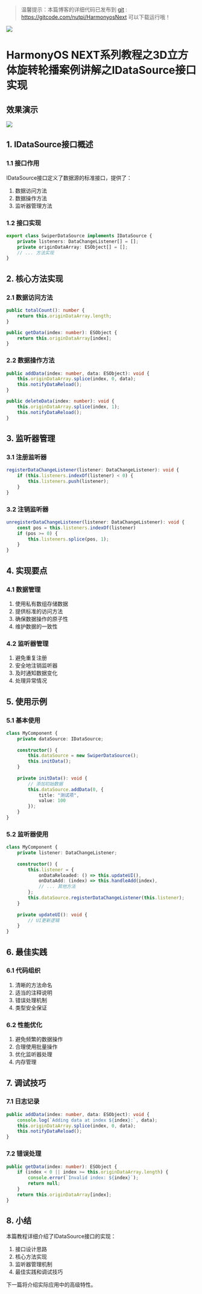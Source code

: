 > 温馨提示：本篇博客的详细代码已发布到 [git](https://gitcode.com/nutpi/HarmonyosNext) : https://gitcode.com/nutpi/HarmonyosNext 可以下载运行哦！

![](../images/img_e3210a72.png)

# HarmonyOS NEXT系列教程之3D立方体旋转轮播案例讲解之IDataSource接口实现
## 效果演示

![](../images/img_bd851d39.png)

## 1. IDataSource接口概述

### 1.1 接口作用
IDataSource接口定义了数据源的标准接口，提供了：
1. 数据访问方法
2. 数据操作方法
3. 监听器管理方法

### 1.2 接口实现
```typescript
export class SwiperDataSource implements IDataSource {
    private listeners: DataChangeListener[] = [];
    private originDataArray: ESObject[] = [];
    // ... 方法实现
}
```

## 2. 核心方法实现

### 2.1 数据访问方法
```typescript
public totalCount(): number {
    return this.originDataArray.length;
}

public getData(index: number): ESObject {
    return this.originDataArray[index];
}
```

### 2.2 数据操作方法
```typescript
public addData(index: number, data: ESObject): void {
    this.originDataArray.splice(index, 0, data);
    this.notifyDataReload();
}

public deleteData(index: number): void {
    this.originDataArray.splice(index, 1);
    this.notifyDataReload();
}
```

## 3. 监听器管理

### 3.1 注册监听器
```typescript
registerDataChangeListener(listener: DataChangeListener): void {
    if (this.listeners.indexOf(listener) < 0) {
        this.listeners.push(listener);
    }
}
```

### 3.2 注销监听器
```typescript
unregisterDataChangeListener(listener: DataChangeListener): void {
    const pos = this.listeners.indexOf(listener)
    if (pos >= 0) {
        this.listeners.splice(pos, 1);
    }
}
```

## 4. 实现要点

### 4.1 数据管理
1. 使用私有数组存储数据
2. 提供标准的访问方法
3. 确保数据操作的原子性
4. 维护数据的一致性

### 4.2 监听器管理
1. 避免重复注册
2. 安全地注销监听器
3. 及时通知数据变化
4. 处理异常情况

## 5. 使用示例

### 5.1 基本使用
```typescript
class MyComponent {
    private dataSource: IDataSource;
    
    constructor() {
        this.dataSource = new SwiperDataSource();
        this.initData();
    }
    
    private initData(): void {
        // 添加初始数据
        this.dataSource.addData(0, {
            title: "测试项",
            value: 100
        });
    }
}
```

### 5.2 监听器使用
```typescript
class MyComponent {
    private listener: DataChangeListener;
    
    constructor() {
        this.listener = {
            onDataReloaded: () => this.updateUI(),
            onDataAdd: (index) => this.handleAdd(index),
            // ... 其他方法
        };
        this.dataSource.registerDataChangeListener(this.listener);
    }
    
    private updateUI(): void {
        // UI更新逻辑
    }
}
```

## 6. 最佳实践

### 6.1 代码组织
1. 清晰的方法命名
2. 适当的注释说明
3. 错误处理机制
4. 类型安全保证

### 6.2 性能优化
1. 避免频繁的数据操作
2. 合理使用批量操作
3. 优化监听器处理
4. 内存管理

## 7. 调试技巧

### 7.1 日志记录
```typescript
public addData(index: number, data: ESObject): void {
    console.log(`Adding data at index ${index}:`, data);
    this.originDataArray.splice(index, 0, data);
    this.notifyDataReload();
}
```

### 7.2 错误处理
```typescript
public getData(index: number): ESObject {
    if (index < 0 || index >= this.originDataArray.length) {
        console.error(`Invalid index: ${index}`);
        return null;
    }
    return this.originDataArray[index];
}
```

## 8. 小结

本篇教程详细介绍了IDataSource接口的实现：
1. 接口设计思路
2. 核心方法实现
3. 监听器管理机制
4. 最佳实践和调试技巧

下一篇将介绍实际应用中的高级特性。
